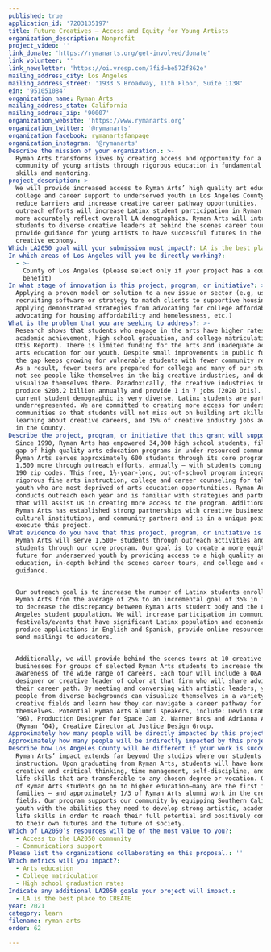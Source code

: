 ```yaml
---
published: true
application_id: '7203135197'
title: Future Creatives – Access and Equity for Young Artists
organization_description: Nonprofit
project_video: ''
link_donate: 'https://rymanarts.org/get-involved/donate'
link_volunteer: ''
link_newsletter: 'https://oi.vresp.com/?fid=be572f862e'
mailing_address_city: Los Angeles
mailing_address_street: '1933 S Broadway, 11th Floor, Suite 1138'
ein: '951051084'
organization_name: Ryman Arts
mailing_address_state: California
mailing_address_zip: '90007'
organization_website: 'https://www.rymanarts.org'
organization_twitter: '@rymanarts'
organization_facebook: rymanartsfanpage
organization_instagram: '@rymanarts'
Describe the mission of your organization.: >-
  Ryman Arts transforms lives by creating access and opportunity for a diverse
  community of young artists through rigorous education in fundamental art
  skills and mentoring.
project_description: >-
  We will provide increased access to Ryman Arts’ high quality art education and
  college and career support to underserved youth in Los Angeles County to
  reduce barriers and increase creative career pathway opportunities.  Community
  outreach efforts will increase Latinx student participation in Ryman Arts to
  more accurately reflect overall LA demographics. Ryman Arts will introduce
  students to diverse creative leaders at behind the scenes career tours to
  provide guidance for young artists to have successful futures in the LA
  creative economy.
Which LA2050 goal will your submission most impact?: LA is the best place to LEARN
In which areas of Los Angeles will you be directly working?:
  - >-
    County of Los Angeles (please select only if your project has a countywide
    benefit)
In what stage of innovation is this project, program, or initiative?: >-
  Applying a proven model or solution to a new issue or sector (e.g, using a job
  recruiting software or strategy to match clients to supportive housing sites,
  applying demonstrated strategies from advocating for college affordability to
  advocating for housing affordability and homelessness, etc.)
What is the problem that you are seeking to address?: >-
  Research shows that students who engage in the arts have higher rates of
  academic achievement, high school graduation, and college matriculation (2017
  Otis Report). There is limited funding for the arts and inadequate access to
  arts education for our youth. Despite small improvements in public funding,
  the gap keeps growing for vulnerable students with fewer community resources.
  As a result, fewer teens are prepared for college and many of our students do
  not see people like themselves in the big creative industries, and don’t
  visualize themselves there. Paradoxically, the creative industries in LA
  produce $203.2 billion annually and provide 1 in 7 jobs (2020 Otis). While our
  current student demographic is very diverse, Latinx students are particularly
  underrepresented. We are committed to creating more access for underserved
  communities so that students will not miss out on building art skills,
  learning about creative careers, and 15% of creative industry jobs available
  in the County.
Describe the project, program, or initiative that this grant will support to address the problem identified.: >-
  Since 1990, Ryman Arts has empowered 34,000 high school students, filling the
  gap of high quality arts education programs in under-resourced communities.
  Ryman Arts serves approximately 600 students through its core program and
  1,500 more through outreach efforts, annually – with students coming from over
  190 zip codes. This free, 1½-year-long, out-of-school program integrates
  rigorous fine arts instruction, college and career counseling for talented
  youth who are most deprived of arts education opportunities. Ryman Arts
  conducts outreach each year and is familiar with strategies and partnerships
  that will assist us in creating more access to the program. Additionally,
  Ryman Arts has established strong partnerships with creative businesses,
  cultural institutions, and community partners and is in a unique position to
  execute this project.
What evidence do you have that this project, program, or initiative is or will be successful, and how will you define and measure success?: >
  Ryman Arts will serve 1,500+ students through outreach activities and 600
  students through our core program. Our goal is to create a more equitable
  future for underserved youth by providing access to a high quality arts
  education, in-depth behind the scenes career tours, and college and career
  guidance.


  Our outreach goal is to increase the number of Latinx students enrolled in
  Ryman Arts from the average of 25% to an incremental goal of 35% in ‘20-’21, 
  to decrease the discrepancy between Ryman Arts student body and the Los
  Angeles student population. We will increase participation in community
  festivals/events that have significant Latinx population and economic need,
  produce applications in English and Spanish, provide online resources, and
  send mailings to educators. 


  Additionally, we will provide behind the scenes tours at 10 creative
  businesses for groups of selected Ryman Arts students to increase their
  awareness of the wide range of careers. Each tour will include a Q&A with a
  designer or creative leader of color at that firm who will share advice and
  their career path. By meeting and conversing with artistic leaders, young
  people from diverse backgrounds can visualize themselves in a variety of
  creative fields and learn how they can navigate a career pathway for
  themselves. Potential Ryman Arts alumni speakers, include: Devin Crane (Ryman
  ‘96), Production Designer for Space Jam 2, Warner Bros and Adrianna Arambula
  (Ryman ’04), Creative Director at Justice Design Group. 
Approximately how many people will be directly impacted by this project, program, or initiative?: '2100'
Approximately how many people will be indirectly impacted by this project, program, or initiative?: '10120'
Describe how Los Angeles County will be different if your work is successful.: >-
  Ryman Arts’ impact extends far beyond the studios where our students receive
  instruction. Upon graduating from Ryman Arts, students will have honed their
  creative and critical thinking, time management, self-discipline, and other
  life skills that are transferable to any chosen degree or vocation. Over 95%
  of Ryman Arts students go on to higher education—many are the first in their
  families – and approximately 1/3 of Ryman Arts alumni work in the creative
  fields. Our program supports our community by equipping Southern California’s
  youth with the abilities they need to develop strong artistic, academic, and
  life skills in order to reach their full potential and positively contribute
  to their own futures and the future of society.
Which of LA2050’s resources will be of the most value to you?:
  - Access to the LA2050 community
  - Communications support
Please list the organizations collaborating on this proposal.: ''
Which metrics will you impact?:
  - Arts education
  - College matriculation
  - High school graduation rates
Indicate any additional LA2050 goals your project will impact.:
  - LA is the best place to CREATE
year: 2021
category: learn
filename: ryman-arts
order: 62

---
```

